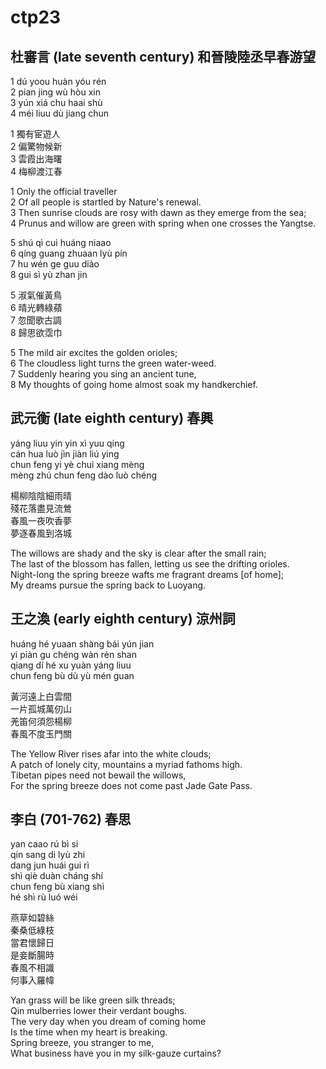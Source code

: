 # ctp23

## 杜審言 (late seventh century) 和晉陵陸丞早春游望

1 dú yoou huàn yóu rén  
2 pian jing wù hòu xin  
3 yún xiá chu haai shù  
4 méi liuu dù jiang chun

1 獨有宦遊人  
2 偏驚物候新  
3 雲霞出海曙  
4 梅柳渡江春

1 Only the official traveller  
2 Of all people is startled by Nature's renewal.  
3 Then sunrise clouds are rosy with dawn as they emerge from the sea;  
4 Prunus and willow are green with spring when one crosses the Yangtse.

5 shú qì cui huáng niaao  
6 qíng guang zhuaan lyù pín  
7 hu wén ge guu diào  
8 gui sì yù zhan jin

5 淑氣催黃鳥  
6 晴光轉綠蘋  
7 忽聞歌古調  
8 歸思欲霑巾

5 The mild air excites the golden orioles;  
6 The cloudless light turns the green water-weed.  
7 Suddenly hearing you sing an ancient tune,  
8 My thoughts of going home almost soak my handkerchief.

## 武元衡 (late eighth century) 春興

yáng liuu yin yin xì yuu qíng  
cán hua luò jìn jiàn liú ying  
chun feng yi yè chui xiang mèng  
mèng zhú chun feng dào luò chéng

楊柳陰陰細雨晴  
殘花落盡見流鶯  
春風一夜吹香夢  
夢逐春風到洛城

The willows are shady and the sky is clear after the small rain;  
The last of the blossom has fallen, letting us see the drifting orioles.  
Night-long the spring breeze wafts me fragrant dreams [of home];  
My dreams pursue the spring back to Luoyang.

## 王之渙 (early eighth century) 涼州詞

huáng hé yuaan shàng bái yún jian  
yi piàn gu chéng wàn rèn shan  
qiang dí hé xu yuàn yáng liuu  
chun feng bù dù yù mén guan

黃河遠上白雲間  
一片孤城萬仞山  
羌笛何須怨楊柳  
春風不度玉門關

The Yellow River rises afar into the white clouds;  
A patch of lonely city, mountains a myriad fathoms high.  
Tibetan pipes need not bewail the willows,  
For the spring breeze does not come past Jade Gate Pass.

## 李白 (701-762) 春思

yan caao rú bì si  
qín sang di lyù zhi  
dang jun huái gui rì  
shì qiè duàn cháng shí  
chun feng bù xiang shì  
hé shì rù luó wéi

燕草如碧絲  
秦桑低綠枝  
當君懷歸日  
是妾斷腸時  
春風不相識  
何事入羅幃

Yan grass will be like green silk threads;  
Qin mulberries lower their verdant boughs.  
The very day when you dream of coming home  
Is the time when my heart is breaking.  
Spring breeze, you stranger to me,  
What business have you in my silk-gauze curtains?
